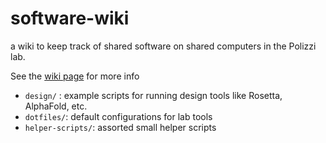 # software-wiki
a wiki to keep track of shared software on shared computers in the Polizzi lab.

See the [wiki page](https://github.com/polizzilab/software-wiki/wiki) for more info

* `design/` : example scripts for running design tools like Rosetta, AlphaFold, etc.
* `dotfiles/`: default configurations for lab tools
* `helper-scripts/`: assorted small helper scripts
